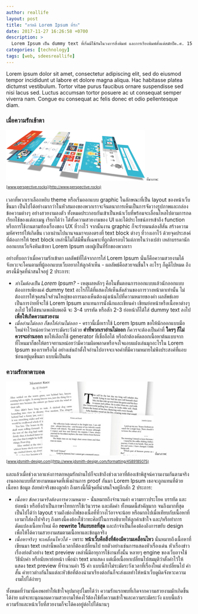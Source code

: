 ```yaml
---
author: reallife
layout: post
title: "สวัสดี Lorem Ipsum ที่รัก"
date: 2017-11-27 16:26:58 +0700
description: >
  Lorem Ipsum เป็น dummy text ที่เริ่มมีใช้กันในวงการสิ่งพิมพ์ และการเรียงพิมพ์ตั้งแต่สมัยปีค.ศ. 1500 การอยู่ยงคงกระพันชาตรีมาเป็นระยะเวลากว่า 500 ปีนี้ ทำให้พวกเรา (ชาวนักออกแบบหน้าเว็บ) พากันหลงรักเธอเอาเข้าได้ง่ายๆ และจนบางครั้งความรักก็ถึงกับทำเอาพวกเราตาบอดได้ถ้าไม่ระวัง
categories: [technology]
tags: [web, sdeesreallife]
---
```

Lorem ipsum dolor sit amet, consectetur adipiscing elit, sed do eiusmod tempor incididunt ut labore et dolore magna aliqua. Hac habitasse platea dictumst vestibulum. Tortor vitae purus faucibus ornare suspendisse sed nisi lacus sed. Luctus accumsan tortor posuere ac ut consequat semper viverra nam. Congue eu consequat ac felis donec et odio pellentesque diam.

### เมื่อความรักเข้าตา
![Web lyout](/assets/img/authors/reallife/2017-11-27/web_400x200.png)
<sub><sup>ที่มาภาพ: [www.perspective.rocks](http://www.perspective.rocks)</sup></sub>

เวลาที่พวกเราเลือกหยิบ theme หรือเริ่มออกแบบ graphic ในลักษณะที่เป็น layout ของหน้าเว็บขึ้นมา เป็นไปได้อย่างมากว่าในหัวสมองของพวกเราจะจินตนาการเห็นเป็นการจัดวางรูปภาพและกล่องข้อความต่างๆ อย่างสวยงามลงตัว ทั้งหมดประกอบกันเข้าเป็นหน้าเว็บที่พร้อมจะเลื่อนไหลไปตามการกดเรียกใช้ของแต่ละเมนู เรียกได้ว่า ได้ทั้งความสวยงามของ UI และได้ประโยชน์การเข้าถึง function หรือการใช้งานตามท้องเรื่องของ UX ที่วางไว้ จากนั้นงาน graphic ก็จะร่ายมนต์ลงสีสัน สร้างความมหัศจรรย์ให้เกิดขึ้น เวลาผ่านไปนานจนมาจบลงตรงที่ text block ต่างๆ ที่วางเอาไว้ ด้วยจุดประสงค์ที่ต้องการให้ text block เหล่านี้ไม่ได้มีพื้นที่เฉพาะที่ถูกตีกรอบไว้แต่ภายในว่างเปล่า เหล่าบรรดานักออกแบบเว็บจึงหันเข้าหา Lorem Ipsum เธอผู้เป็นที่รักของพวกเรา

อย่างที่บอกว่าเมื่อความรักเข้าตา ผลลัพธ์ที่ได้จากการใส่ Lorem Ipsum นั่นก็คือความสวยงามได้จังหวะจะโคนตามที่ผู้ออกแบบเว็บอยากให้ลูกค้าเห็น - ผลลัพธ์คือสวยจนชื่นใจ อะไรๆ ก็ดูดีไปหมด ถึงตรงนี้มีจุดที่น่าสนใจอยู่ 2 ประการ:
* *ทำไมต้องเป็น Lorem Ipsum?* - เหตุผลหลักๆ คือในขั้นตอนการออกแบบแล้วนักออกแบบต้องการเพียงแค่ dummy text อะไรก็ได้ที่แสดงให้เห็นสัดส่วนของการวางหน้าตาเท่านั้น ไม่ต้องการให้จุดสนใจส่วนใหญ่ของการมองเห็นต้องมุ่งเน้นไปที่ความหมายของคำ ผลลัพธ์เลยเป็นการง่ายที่จะใช้ Lorem Ipsum มาแทนการนั่งนึกและเขียนคำ เขียนย่อหน้าหรือเนื้อหาต่างๆ ลงไป ให้ได้ขนาดพอดิบพอดี จะ 3-4 บรรทัด หรือสัก 2-3 ย่อหน้าก็ได้ใส่ dummy text ลงไป **เพื่อให้เกิดความสวยงาม**
* *เมื่ออ่านไม่ออก ก็ขอให้อ่านไม่ออก* - คราวนี้เมื่อเราใช้ Lorem Ipsum ขอให้นักออกแบบมือใหม่จำไว้หน่อยว่าควรระมัดระวังด้วย **คำที่พวกเราอ่านไม่ออก** ก็ควรจะต้องเป็นคำที่ **ใครๆ ก็ไม่ควรจะอ่านออก** ขอให้เลือกใช้ generator ที่เชื่อถือได้ หรือถ้าต้องคัดลอกเนื้อหาต้นแบบจากที่ไหนมาก็ขอให้ตรวจทานหน่อยว่ามีความผิดพลาดหรือจงใจแอบแฝงเล่นมุกอะไรใน Lorem Ipsum ของเราหรือไม่ อย่างเช่นถ้าตั้งใจอ่านไปอาจจะเจอคำที่มีความหมายไม่พึงประสงค์ที่แอบซ่อนอยู่ผุดขึ้นมา แบบนี้เป็นต้น

### ความรักพาตาบอด
![Text space](/assets/img/authors/reallife/2017-11-27/text_400x200.jpg)
<sub><sup>ที่มาภาพ: [www.jdsmith-design.com](http://www.jdsmith-design.com/formatting/4589185075)</sup></sub>

และแล้วเมื่อช่วงเวลาแห่งการตกหลุมรักผ่านไปก็จะเข้าถึงช่วงเวลาที่ต้องเข้าพิสูจน์ความงามกันตามจริง งานออกแบบที่สวยงามหมดจดที่เพิ่งผ่านการ proof กันมา Lorem Ipsum เธอจะถูกแทนที่ด้วยเนื้อหา ข้อมูล ถ้อยคำจริงของลูกค้า ถึงตรงนี้ก็มีจุดที่น่าสนใจอยู่อีกสัก 2 ประการ:
* *เนื้อหา ข้อความจริงต้องการความหมาย* - นั่นหมายถึงจำนวนคำ ความยาวประโยค บรรทัด และย่อหน้า หรือยิ่งถ้าเป็นภาษาไทยการใช้เว้นวรรค และตัดคำ ทั้งหมดนี้สำคัญมาก จนถึงมากที่สุด เป็นไปได้ว่า layout รวมถึงช่องไฟของเนื้อที่ที่วางไว้อาจจะน้อย หรือมากไปเมื่อเทียบกับเนื้อหาที่เอามาใส่ลงไปจริงๆ ถึงตรงนี้คงต้องใช้วาทะศิลป์ในการอธิบายให้ลูกค้าเข้าใจ และ/หรือทำการดัดแปลงเนื้อหาใหม่ คือ **rewrite ให้แยบยลที่สุด** และถ้าจำเป็นก็คงต้องถึงการขยับ design เพื่อให้ได้ความสวยงามสมตามเนื้อหาและข้อมูลจริง
* *เนื้อหาจริงๆ จะเคลื่อนไหวได้* - เพราะ **หน้าเว็บคือสิ่งที่ต้องมีความเคลื่อนไหว** นั่นหมายถึงเนื้อหาที่เขียนมา text เหล่านี้พอถึงเวลาก็ต้องเปลี่ยนไป ยกตัวอย่างเช่นการแสดงหัวเรื่องเด่น หัวเรื่องข่าว เรื่องย่อตัวอย่าง text preview เหล่านี้มีอายุการใช้งานทั้งนั้น หลายๆ engine ของเว็บอาจใช้วิธีนับคำ หรือนับหาย่อหน้า เพื่อนำ text มาแสดง แต่เมื่อเนื้อหาเปลี่ยนไปสมมุติว่าตั้งค่าไว้ให้แสดง text preview ที่จำนวนคำ 15 คำ แบบนี้ถ้าไม่ระมัดระวังเวลาที่เรื่องใหม่ คำเปลี่ยนไป คำสั้น คำยาวต่างกันในแต่ละหัวข้อที่ต้องนำมาเรียงต่อกันก็จะส่งผลทำให้หน้าเว็บดูผิดจังหวะความงามไปได้ง่ายๆ

ทั้งหมดที่ว่ามานี้คงพอทำให้เข้าใจอุปมาอุปไมยได้ว่า ความรักแรกพบที่เกิดจากความสวยงามมักเกิดขึ้นได้ง่าย แต่จะทะนุถนอมความสวยงามให้คงไว้ต้องใช้ทั้งความเข้าใจและความระมัดระวัง แบบนี้แล้วความรักและหน้าเว็บที่สวยงามก็จะได้คงอยู่ต่อไปได้นานๆ
